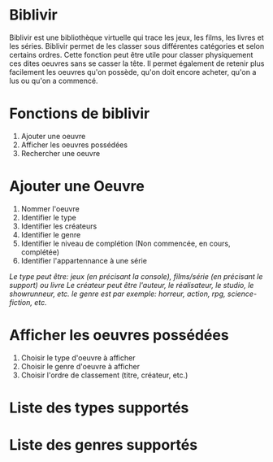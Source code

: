 # Biblivir
Biblivir est une bibliothèque virtuelle qui trace les jeux, les films, les livres et les séries. Biblivir permet de les classer sous différentes catégories et selon certains ordres. Cette fonction peut être utile pour classer physiquement ces dites oeuvres sans se casser la tête. Il permet également de retenir plus facilement les oeuvres qu'on possède, qu'on doit encore acheter, qu'on a lus ou qu'on a commencé.

# Fonctions de biblivir

1. Ajouter une oeuvre
2. Afficher les oeuvres possédées
3. Rechercher une oeuvre

# Ajouter une Oeuvre

1. Nommer l'oeuvre
2. Identifier le type
3. Identifier les créateurs
4. Identifier le genre
5. Identifier le niveau de complétion (Non commencée, en cours, complétée)
6. Identifier l'appartennance à une série

*Le type peut être: jeux (en précisant la console), films/série (en précisant le support) ou livre*
*Le créateur peut être l'auteur, le réalisateur, le studio, le showrunneur, etc.*
*le genre est par exemple: horreur, action, rpg, science-fiction, etc.*

# Afficher les oeuvres possédées

1. Choisir le type d'oeuvre à afficher
2. Choisir le genre d'oeuvre à afficher
3. Choisir l'ordre de classement (titre, créateur, etc.)


# Liste des types supportés

# Liste des genres supportés
